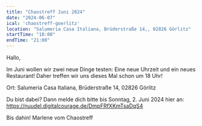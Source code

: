 ```yaml
---
title: "Chaostreff Juni 2024"
date: "2024-06-07"
ical: 'chaostreff-goerlitz'
location: "Salumeria Casa Italiana, Brüderstraße 14,, 02826 Görlitz"
startTime: "18:00"
endTime: "21:00"
---
```


Hallo, 

Im Juni wollen wir zwei neue Dinge testen: Eine neue Uhrzeit und ein neues Restaurant!
Daher treffen wir uns dieses Mal schon um 18 Uhr!

Ort: Salumeria Casa Italiana, Brüderstraße 14, 02826 Görlitz

Du bist dabei? Dann melde dich bitte bis Sonntag, 2. Juni 2024 hier an: https://nuudel.digitalcourage.de/DmpFRfXKmTsaDqS4

Bis dahin!
Marlene vom Chaostreff